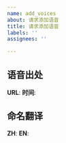 ```yaml
---
name: add_voices
about: 请求添加语音
title: 请求添加语音
labels: ''
assignees: ''

---
```


## 语音出处
**URL**:
**时间**:

## 命名翻译
**ZH**:
**EN**:
